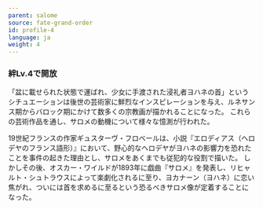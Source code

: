 ```yaml
---
parent: salome
source: fate-grand-order
id: profile-4
language: ja
weight: 4
---
```


### 絆Lv.4で開放

「盆に載せられた状態で運ばれ、少女に手渡された浸礼者ヨハネの首」というシチュエーションは後世の芸術家に鮮烈なインスピレーションを与え、ルネサンス期からバロック期にかけて数多くの宗教画が描かれることになった。
これらの芸術作品を通し、サロメの動機について様々な憶測が行われた。

19世紀フランスの作家ギュスターヴ・フロベールは、小説『エロディアス（ヘロデヤのフランス語形）』において、野心的なヘロデヤがヨハネの影響力を恐れたことを事件の起きた理由とし、サロメをあくまでも従犯的な役割で描いた。
しかしその後、オスカー・ワイルドが1893年に戯曲『サロメ』を発表し、リヒャルト・シュトラウスによって楽劇化されるに至り、ヨカナーン（ヨハネ）に恋い焦がれ、ついには首を求めるに至るという恐るべきサロメ像が定着することになった。
